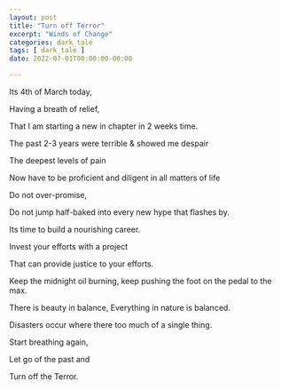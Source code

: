 ```yaml
---
layout: post
title: "Turn off Terror"
excerpt: "Winds of Change"
categories: dark_tale
tags: [ dark_tale ]
date: 2022-07-01T00:00:00-00:00

---
```



Its 4th of March today,

Having a breath of relief,

That I am starting a new in chapter in 2 weeks time.

The past 2-3 years were terrible & showed me despair

The deepest levels of pain

Now have to be proficient and diligent in all matters of life

Do not over-promise,

Do not jump half-baked into every new hype that flashes by.

Its time to build a nourishing career.

Invest your efforts with a project

That can provide justice to your efforts.

Keep the midnight oil burning, keep pushing the foot on the  pedal to the max.

There is beauty in balance, Everything in nature is balanced.

Disasters occur where there too much of a single thing.

Start breathing again,

Let go of the past and 

Turn off the Terror. 
